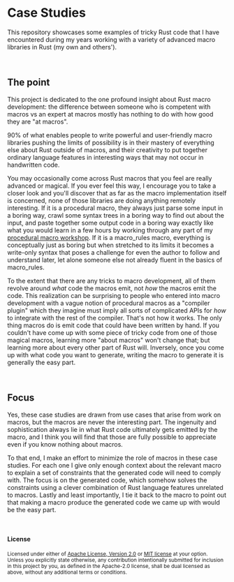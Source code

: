 Case Studies
============

This repository showcases some examples of tricky Rust code that I have
encountered during my years working with a variety of advanced macro libraries
in Rust (my own and others').

<br>

## The point

This project is dedicated to the one profound insight about Rust macro
development: the difference between someone who is competent with macros vs an
expert at macros mostly has nothing to do with how good they are "at macros".

90% of what enables people to write powerful and user-friendly macro libraries
pushing the limits of possibility is in their mastery of everything else about
Rust outside of macros, and their creativity to put together ordinary language
features in interesting ways that may not occur in handwritten code.

You may occasionally come across Rust macros that you feel are really advanced
or magical. If you ever feel this way, I encourage you to take a closer look and
you'll discover that as far as the macro implementation itself is concerned,
none of those libraries are doing anything remotely interesting. If it is a
procedural macro, they always just parse some input in a boring way, crawl some
syntax trees in a boring way to find out about the input, and paste together
some output code in a boring way exactly like what you would learn in a few
hours by working through any part of my [procedural macro workshop][workshop].
If it is a macro\_rules macro, everything is conceptually just as boring but
when stretched to its limits it becomes a write-only syntax that poses a
challenge for even the author to follow and understand later, let alone someone
else not already fluent in the basics of macro\_rules.

To the extent that there are any tricks to macro development, all of them
revolve around *what* code the macros emit, not *how* the macros emit the code.
This realization can be surprising to people who entered into macro development
with a vague notion of procedural macros as a "compiler plugin" which they
imagine must imply all sorts of complicated APIs for *how* to integrate with the
rest of the compiler. That's not how it works. The only thing macros do is emit
code that could have been written by hand. If you couldn't have come up with
some piece of tricky code from one of those magical macros, learning more "about
macros" won't change that; but learning more about every other part of Rust
will. Inversely, once you come up with what code you want to generate, writing
the macro to generate it is generally the easy part.

[workshop]: https://github.com/dtolnay/proc-macro-workshop

<br>

## Focus

Yes, these case studies are drawn from use cases that arise from work on macros,
but the macros are never the interesting part. The ingenuity and sophistication
always lie in what Rust code ultimately gets emitted by the macro, and I think
you will find that those are fully possible to appreciate even if you know
nothing about macros.

To that end, I make an effort to minimize the role of macros in these case
studies. For each one I give only enough context about the relevant macro to
explain a set of constraints that the generated code will need to comply with.
The focus is on the generated code, which somehow solves the constraints using a
clever combination of Rust language features unrelated to macros. Lastly and
least importantly, I tie it back to the macro to point out that making a macro
produce the generated code we came up with would be the easy part.

<br>

#### License

<sup>
Licensed under either of <a href="LICENSE-APACHE">Apache License, Version
2.0</a> or <a href="LICENSE-MIT">MIT license</a> at your option.
</sup>

<br>

<sub>
Unless you explicitly state otherwise, any contribution intentionally submitted
for inclusion in this project by you, as defined in the Apache-2.0 license,
shall be dual licensed as above, without any additional terms or conditions.
</sub>
